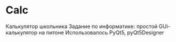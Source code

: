 # Calc
 Калькулятор школьника
 Задание по информатике: простой GUi-калькулятор на питоне
 Использовалось PyQt5, pyQt5Designer

